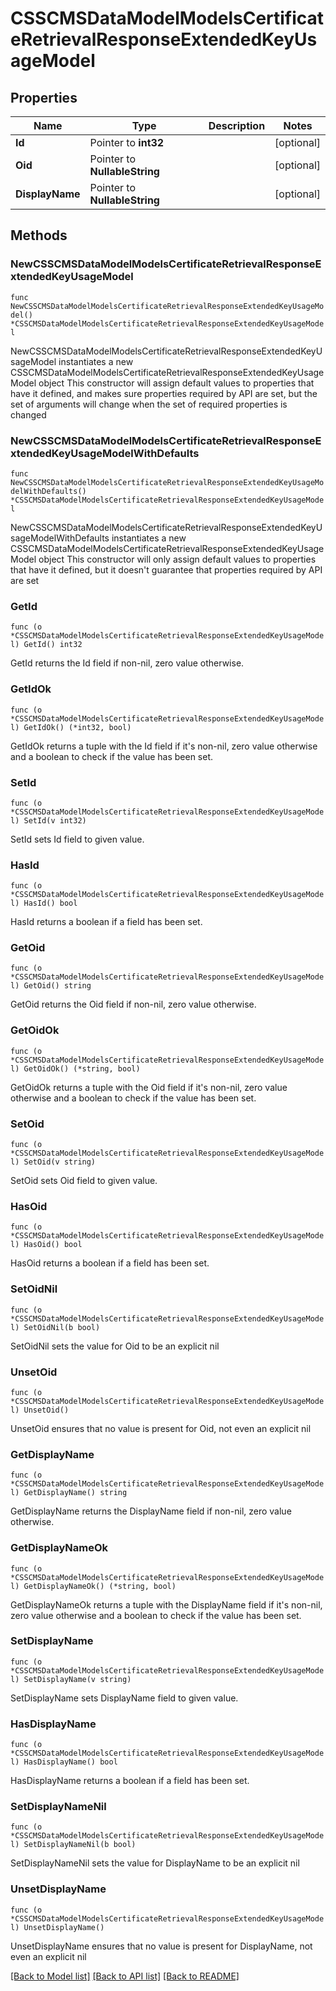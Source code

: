 # CSSCMSDataModelModelsCertificateRetrievalResponseExtendedKeyUsageModel

## Properties

Name | Type | Description | Notes
------------ | ------------- | ------------- | -------------
**Id** | Pointer to **int32** |  | [optional] 
**Oid** | Pointer to **NullableString** |  | [optional] 
**DisplayName** | Pointer to **NullableString** |  | [optional] 

## Methods

### NewCSSCMSDataModelModelsCertificateRetrievalResponseExtendedKeyUsageModel

`func NewCSSCMSDataModelModelsCertificateRetrievalResponseExtendedKeyUsageModel() *CSSCMSDataModelModelsCertificateRetrievalResponseExtendedKeyUsageModel`

NewCSSCMSDataModelModelsCertificateRetrievalResponseExtendedKeyUsageModel instantiates a new CSSCMSDataModelModelsCertificateRetrievalResponseExtendedKeyUsageModel object
This constructor will assign default values to properties that have it defined,
and makes sure properties required by API are set, but the set of arguments
will change when the set of required properties is changed

### NewCSSCMSDataModelModelsCertificateRetrievalResponseExtendedKeyUsageModelWithDefaults

`func NewCSSCMSDataModelModelsCertificateRetrievalResponseExtendedKeyUsageModelWithDefaults() *CSSCMSDataModelModelsCertificateRetrievalResponseExtendedKeyUsageModel`

NewCSSCMSDataModelModelsCertificateRetrievalResponseExtendedKeyUsageModelWithDefaults instantiates a new CSSCMSDataModelModelsCertificateRetrievalResponseExtendedKeyUsageModel object
This constructor will only assign default values to properties that have it defined,
but it doesn't guarantee that properties required by API are set

### GetId

`func (o *CSSCMSDataModelModelsCertificateRetrievalResponseExtendedKeyUsageModel) GetId() int32`

GetId returns the Id field if non-nil, zero value otherwise.

### GetIdOk

`func (o *CSSCMSDataModelModelsCertificateRetrievalResponseExtendedKeyUsageModel) GetIdOk() (*int32, bool)`

GetIdOk returns a tuple with the Id field if it's non-nil, zero value otherwise
and a boolean to check if the value has been set.

### SetId

`func (o *CSSCMSDataModelModelsCertificateRetrievalResponseExtendedKeyUsageModel) SetId(v int32)`

SetId sets Id field to given value.

### HasId

`func (o *CSSCMSDataModelModelsCertificateRetrievalResponseExtendedKeyUsageModel) HasId() bool`

HasId returns a boolean if a field has been set.

### GetOid

`func (o *CSSCMSDataModelModelsCertificateRetrievalResponseExtendedKeyUsageModel) GetOid() string`

GetOid returns the Oid field if non-nil, zero value otherwise.

### GetOidOk

`func (o *CSSCMSDataModelModelsCertificateRetrievalResponseExtendedKeyUsageModel) GetOidOk() (*string, bool)`

GetOidOk returns a tuple with the Oid field if it's non-nil, zero value otherwise
and a boolean to check if the value has been set.

### SetOid

`func (o *CSSCMSDataModelModelsCertificateRetrievalResponseExtendedKeyUsageModel) SetOid(v string)`

SetOid sets Oid field to given value.

### HasOid

`func (o *CSSCMSDataModelModelsCertificateRetrievalResponseExtendedKeyUsageModel) HasOid() bool`

HasOid returns a boolean if a field has been set.

### SetOidNil

`func (o *CSSCMSDataModelModelsCertificateRetrievalResponseExtendedKeyUsageModel) SetOidNil(b bool)`

 SetOidNil sets the value for Oid to be an explicit nil

### UnsetOid
`func (o *CSSCMSDataModelModelsCertificateRetrievalResponseExtendedKeyUsageModel) UnsetOid()`

UnsetOid ensures that no value is present for Oid, not even an explicit nil
### GetDisplayName

`func (o *CSSCMSDataModelModelsCertificateRetrievalResponseExtendedKeyUsageModel) GetDisplayName() string`

GetDisplayName returns the DisplayName field if non-nil, zero value otherwise.

### GetDisplayNameOk

`func (o *CSSCMSDataModelModelsCertificateRetrievalResponseExtendedKeyUsageModel) GetDisplayNameOk() (*string, bool)`

GetDisplayNameOk returns a tuple with the DisplayName field if it's non-nil, zero value otherwise
and a boolean to check if the value has been set.

### SetDisplayName

`func (o *CSSCMSDataModelModelsCertificateRetrievalResponseExtendedKeyUsageModel) SetDisplayName(v string)`

SetDisplayName sets DisplayName field to given value.

### HasDisplayName

`func (o *CSSCMSDataModelModelsCertificateRetrievalResponseExtendedKeyUsageModel) HasDisplayName() bool`

HasDisplayName returns a boolean if a field has been set.

### SetDisplayNameNil

`func (o *CSSCMSDataModelModelsCertificateRetrievalResponseExtendedKeyUsageModel) SetDisplayNameNil(b bool)`

 SetDisplayNameNil sets the value for DisplayName to be an explicit nil

### UnsetDisplayName
`func (o *CSSCMSDataModelModelsCertificateRetrievalResponseExtendedKeyUsageModel) UnsetDisplayName()`

UnsetDisplayName ensures that no value is present for DisplayName, not even an explicit nil

[[Back to Model list]](../README.md#documentation-for-models) [[Back to API list]](../README.md#documentation-for-api-endpoints) [[Back to README]](../README.md)



